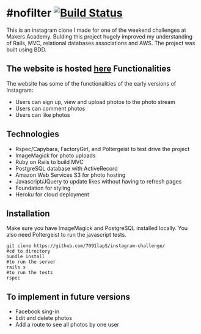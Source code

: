 \#nofilter [![Build Status](https://travis-ci.org/7091lapS/instagram-challenge.svg?branch=master)](https://travis-ci.org/7091lapS/instagram-challenge)
===================

This is an instagram clone I made for one of the weekend challenges at Makers Academy. Bulding this project hugely improved my understanding of Rails, MVC, relational databases associations and AWS.
The project was built using BDD.

The website is hosted [here](https://instagram-clone7091.herokuapp.com)
Functionalities
-----
The website has some of the functionalities of the early versions of Instagram:
- Users can sign up, view and upload photos to the photo stream
- Users can comment photos
- Users can like photos

Technologies
-----
- Rspec/Capybara, FactoryGirl, and Poltergeist to test drive the project
- ImageMagick for photo uploads
- Ruby on Rails to build MVC
- PostgreSQL database with ActiveRecord
- Amazon Web Services S3 for photo hosting
- Javascript/JQuery to update likes without having to refresh pages
- Foundation for styling
- Heroku for cloud deployment

Installation
-----
Make sure you have ImageMagick and PostgreSQL installed locally. You also need Poltergeist to run the javascript tests.
```
git clone https://github.com/7091lapS/instagram-challenge/
#cd to directory
bundle install
#to run the server
rails s
#to run the tests
rspec
```
To implement in future versions
-----
- Facebook sing-in
- Edit and delete photos
- Add a route to see all photos by one user
